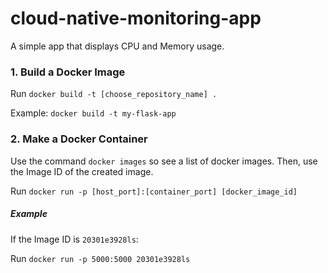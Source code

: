 # cloud-native-monitoring-app
A simple app that displays CPU and Memory usage.

### 1. Build a Docker Image
Run `docker build -t [choose_repository_name] .`

Example: `docker build -t my-flask-app`

### 2. Make a Docker Container
Use the command `docker images` so see a list of docker images. Then, use the Image ID of the created image.

Run `docker run -p [host_port]:[container_port] [docker_image_id]`

##### Example
If the Image ID is `20301e3928ls`:

Run `docker run -p 5000:5000 20301e3928ls`
